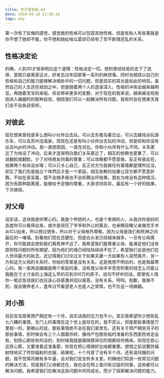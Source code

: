 ```yaml
---
title: 写于宝宝前.md
date: 2019-04-18 21:58:14
tags: boy
---
```

第一次有了后悔的感觉，感觉我的性格可以包容其他性格，但是有些人有些事就是你不想了她却不能，你不想和她扯啥瓜葛却已经有了剪不断理还乱的关系。
<!-- more -->
## 性格决定论
  的确，人到30才渐渐明白这个道理：性格决定一切。想到曾经轻易的去下了选择，意图只是离家近点，好省去过年回家等一系列的麻烦事。同时也相信以自己的性格和自己的能力能够解决相处中的一切问题，但是现实的耳光是如此的响亮。虽然自己的人生还在规划之中，但是随着两个人的逐渐深入，性格的冲突会越来越明显。再随着宝宝的来临，将会带来更多的变数，对于现在的我来说，越来越没有刚刚进入婚姻时的那种自信，相信我们可以一起解决所有问题，我有时会在想某天我们会不会各自安好。

## 对彼此
  现在想来曾经是多么想叫小伙伴出去玩，可以去东极岛看日出，可以去嬉戏谷玩游乐车，可以去苏州泡温泉，而现在还是有叫小伙伴出去玩的冲动，但是却和你没有出去high的冲动。我一直想原因，一直在对比。你和小伙伴有什么不同。关系更近了为啥没了冲动。后来才逐渐明白我们关系更近了，相互的依赖也更重了，可以说翻脸就翻脸，少了对待朋友同事的尊重；可以攻略都不愿意做，反正有彼此在，结果两个和尚没水喝；可以只关心自己，反正对方为我做任何事情都是理所应当，却忘了我们先是独立个体然后才是一个家庭。相互依赖的加重让双方都不愿意折腾，不如在家呆着，既不会搞矛盾也不会折腾出坏结果。朋友为啥没有这种情况，因为有那种距离感，能够给予足够的尊重，大家求同存异，最后有一个好的结果，下次继续。

## 对父母
说实话，这块我是听寒心的。我是个传统的人，也是个孝顺的人，从我对你爸妈的态度你可以看得出来。或许是经历了爷爷和外公的离去，也亲眼目睹父亲做完手术从ICU出来，所以想过很多，所以对于父母格外尊敬。因为父母是我们和死神之间最后的一堵墙。别看他们现在还健在，但是白头发已经越来越多。一旦有父母离开，你可能就会想到我们离死神不远了。我希望我们能尊重父母，能满足他们没有原则性问题的所有期望，因为他们的墙已经陆陆续续不在了，希望我们会是他们在人世间最大的执念。还记得我们讨论过关于如果夫妻一方如果有人突然离开，另一方和这方父母的关系时，你给的答案是没有关系。这是我想不明白的，也是我最寒心的。我一直再说婚姻是两个家庭的事，没有我父母辛辛苦苦积累的钱怎么可能让我能在寸土寸金的上海这么早的买到300万的房子。说句不好听的话，即使有人借你一笔应急钱我们也应该心存感激并回以报答。没有关系，呵呵。抱歉，我做不到，我会赡养老人，逢年过节看望老人也是人之常情，也不负这一场婚姻。

## 对小孩
目前宝宝距离预产期还有一个月，说实话我的压力也不小。其实我希望你少想些乱七八糟的事情，生门上的事情在这个世上是存在的，我不否认，但是那些事情是万里挑一的，更确认的说，那些事情绝不会在我们家发生。还有关于预产期坐月子的那些事情，到时候会有三个人围着你转，像待产包那些临时准备的东西医院肯定会有，别担心那些有的没的，到时候我就是跟隔壁床位的借都给你搞来。别现在担心这担心那，又要准备这准备那，你现在把心情搞好比啥都重要。想想之前说要防辐射特地买了件防辐射的衣服，结果呢，十个月穿了没有半个月。还有请月嫂的问题，我不觉得月嫂有多牛逼，会对我们宝宝有多关爱。的确他们知道一些常见问题的解决方法，但是我们父母都还在，我也会在网上查问有过娃的同事，这些都可以解决问题。我希望我们在解决这些问题中共同成长，而少了探索解决问题的能力。
